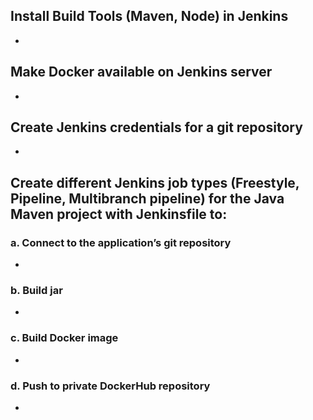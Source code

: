 ## Install Build Tools (Maven, Node) in Jenkins
-

## Make Docker available on Jenkins server
-

## Create Jenkins credentials for a git repository
-

## Create different Jenkins job types (Freestyle, Pipeline, Multibranch pipeline) for the Java Maven project with Jenkinsfile to:

### a. Connect to the application’s git repository
-

### b. Build jar
-

### c. Build Docker image
-

### d. Push to private DockerHub repository
-
